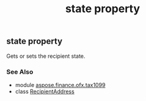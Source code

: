 ﻿---
title: state property
second_title: Aspose.Finance for Python via .NET API References
description: 
type: docs
weight: 120
url: /python-net/aspose.finance.ofx.tax1099/recipientaddress/state/
is_root: false
---

## state property


Gets or sets the recipient state.

### See Also
* module [aspose.finance.ofx.tax1099](../../)
* class [RecipientAddress](/finance/python-net/aspose.finance.ofx.tax1099/recipientaddress)
